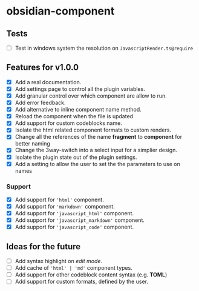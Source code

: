 # obsidian-component

## Tests

- [ ] Test in windows system the resolution on `JavascriptRender.ts@require`

## Features for v1.0.0

- [x] Add a real documentation.
- [x] Add settings page to control all the plugin variables.
- [x] Add granular control over which component are allow to run.
- [x] Add error feedback.
- [x] Add alternative to inline component name method.
- [x] Reload the component when the file is updated
- [x] Add support for custom codeblocks name.
- [x] Isolate the html related component formats to custom renders.
- [x] Change all the references of the name **fragment** to **component** for better naming
- [x] Change the 3way-switch into a select input for a simplier design.
- [x] Isolate the plugin state out of the plugin settings.
- [x] Add a setting to allow the user to set the the parameters to use on names

### Support

- [x] Add support for `'html'` component.
- [x] Add support for `'markdown'` component.
- [x] Add support for `'javascript_html'` component.
- [x] Add support for `'javascript_markdown'` component.
- [x] Add support for `'javascript_code'` component.

## Ideas for the future

- [ ] Add syntax highlight on _edit mode_.
- [ ] Add cache of `'html' | 'md'` component types.
- [ ] Add support for other codeblock content syntax (e.g. **TOML**)
- [ ] Add support for custom formats, defined by the user.
